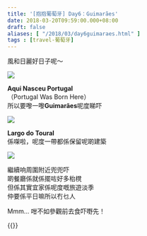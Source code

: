 ```yaml
---
title: '[抱抱葡萄牙] Day6：Guimarães'
date: 2018-03-20T09:59:00.000+08:00
draft: false
aliases: [ "/2018/03/day6guimaraes.html" ]
tags : [travel-葡萄牙]
---
```


風和日麗好日子呢～  

![](/images/portugal6b.jpg)

**Aqui Nasceu Portugal**  
（Portugal Was Born Here）  
所以要嚟一嚟**Guimarães**呢度睇吓

![](/images/portugal6b1.jpg)

**Largo do Toural**  
係㗎啦，呢度一帶都係保留呢啲建築

![](/images/portugal6b2.jpg)

繼續响周圍附近兜兜吓  
啲餐廳係就係擺咗好多枱櫈  
但係其實宜家係呢度嘅旅遊淡季  
仲要係平日嘛所以冇乜人

  

  
Mmm... 咁不如參觀前去食吓嘢先！  


{{<portugal>}}  
